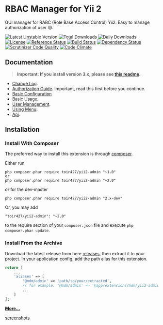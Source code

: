 RBAC Manager for Yii 2
======================
GUI manager for RABC (Role Base Access Control) Yii2. Easy to manage authorization of user :smile:.

[![Latest Unstable Version](https://poser.pugx.org/toir427/yii2-admin/v/unstable)](https://packagist.org/packages/toir427/yii2-admin)
[![Total Downloads](https://poser.pugx.org/toir427/yii2-admin/downloads.png)](https://packagist.org/packages/toir427/yii2-admin)
[![Daily Downloads](https://poser.pugx.org/toir427/yii2-admin/d/daily)](https://packagist.org/packages/toir427/yii2-admin)
[![License](https://poser.pugx.org/toir427/yii2-admin/license)](https://packagist.org/packages/toir427/yii2-admin)
[![Reference Status](https://www.versioneye.com/php/toir427:yii2-admin/reference_badge.svg)](https://www.versioneye.com/php/toir427:yii2-admin/references)
[![Build Status](https://img.shields.io/travis/toir427/yii2-admin.svg)](http://travis-ci.org/toir427/yii2-admin)
[![Dependency Status](https://www.versioneye.com/php/toir427:yii2-admin/dev-master/badge.png)](https://www.versioneye.com/php/toir427:yii2-admin/dev-master)
[![Scrutinizer Code Quality](https://scrutinizer-ci.com/g/toir427/yii2-admin/badges/quality-score.png?b=master)](https://scrutinizer-ci.com/g/toir427/yii2-admin/?branch=master)
[![Code Climate](https://img.shields.io/codeclimate/github/toir427/yii2-admin.svg)](https://codeclimate.com/github/toir427/yii2-admin)

Documentation
-------------
> **Important: If you install version 3.x, please see [this readme](https://github.com/toir427/yii2-admin/blob/3.master/README.md#upgrade-from-2x).**


- [Change Log](CHANGELOG.md).
- [Authorization Guide](http://www.yiiframework.com/doc-2.0/guide-security-authorization.html). Important, read this first before you continue.
- [Basic Configuration](docs/guide/configuration.md)
- [Basic Usage](docs/guide/basic-usage.md).
- [User Management](docs/guide/user-management.md).
- [Using Menu](docs/guide/using-menu.md).
- [Api](https://toir427.github.io/yii2-admin/index.html).

Installation
------------

### Install With Composer

The preferred way to install this extension is through [composer](http://getcomposer.org/download/).

Either run

```
php composer.phar require toir427/yii2-admin "~1.0"
or
php composer.phar require toir427/yii2-admin "~2.0"
```

or for the dev-master

```
php composer.phar require toir427/yii2-admin "2.x-dev"
```

Or, you may add

```
"toir427/yii2-admin": "~2.0"
```

to the require section of your `composer.json` file and execute `php composer.phar update`.

### Install From the Archive

Download the latest release from here [releases](https://github.com/toir427/yii2-admin/releases), then extract it to your project.
In your application config, add the path alias for this extension.

```php
return [
    ...
    'aliases' => [
        '@mdm/admin' => 'path/to/your/extracted',
        // for example: '@mdm/admin' => '@app/extensions/mdm/yii2-admin-2.0.0',
        ...
    ]
];
```

[**More...**](docs/guide/configuration.md)

[screenshots](https://goo.gl/r8RizT)
